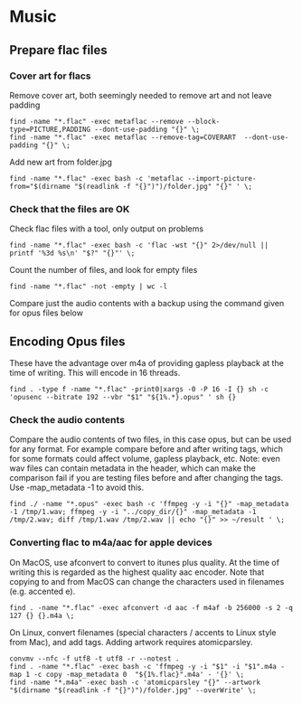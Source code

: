 
# Music

## Prepare flac files

### Cover art for flacs

Remove cover art, both seemingly needed to remove art and not leave padding
```
find -name "*.flac" -exec metaflac --remove --block-type=PICTURE,PADDING --dont-use-padding "{}" \;
find -name "*.flac" -exec metaflac --remove-tag=COVERART  --dont-use-padding "{}" \;
```

Add new art from folder.jpg
```
find -name "*.flac" -exec bash -c 'metaflac --import-picture-from="$(dirname "$(readlink -f "{}")")/folder.jpg" "{}" ' \;
```

### Check that the files are OK

Check flac files with a tool, only output on problems
```
find -name "*.flac" -exec bash -c 'flac -wst "{}" 2>/dev/null || printf '%3d %s\n' "$?" "{}"' \;
```

Count the number of files, and look for empty files
```
find -name "*.flac" -not -empty | wc -l
```

Compare just the audio contents with a backup using the command given for opus files below

## Encoding Opus files

These have the advantage over m4a of providing gapless playback at the time of writing. This will encode in 16 threads.

```
find . -type f -name "*.flac" -print0|xargs -0 -P 16 -I {} sh -c 'opusenc --bitrate 192 --vbr "$1" "${1%.*}.opus" ' sh {}
```

### Check the audio contents
Compare the audio contents of two files, in this case opus, but can be used for any format. For example compare before and after writing tags, which for some formats could affect volume, gapless playback, etc. Note: even wav files can contain metadata in the header, which can make the comparison fail if you are testing files before and after changing the tags. Use -map_metadata -1 to avoid this.

```
find ./ -name "*.opus" -exec bash -c 'ffmpeg -y -i "{}" -map_metadata -1 /tmp/1.wav; ffmpeg -y -i "../copy_dir/{}" -map_metadata -1 /tmp/2.wav; diff /tmp/1.wav /tmp/2.wav || echo "{}" >> ~/result ' \;
```


### Converting flac to m4a/aac for apple devices

On MacOS, use afconvert to convert to itunes plus quality. At the time of writing this is regarded as the highest quality aac encoder. Note that copying to and from MacOS can change the characters used in filenames (e.g. accented e). 

```
find . -name "*.flac" -exec afconvert -d aac -f m4af -b 256000 -s 2 -q 127 {} {}.m4a \;
```

On Linux, convert filenames (special characters / accents to Linux style from Mac), and add tags.
Adding artwork requires atomicparsley.
```
convmv --nfc -f utf8 -t utf8 -r --notest .
find . -name "*.flac" -exec bash -c 'ffmpeg -y -i "$1" -i "$1".m4a -map 1 -c copy -map_metadata 0  "${1%.flac}".m4a' - '{}' \;
find -name "*.m4a" -exec bash -c 'atomicparsley "{}" --artwork "$(dirname "$(readlink -f "{}")")/folder.jpg" --overWrite' \;
```

